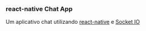 ### react-native Chat App

Um aplicativo chat utilizando [react-native](https://facebook.github.io/react-native) e [Socket IO](https://socket.io)